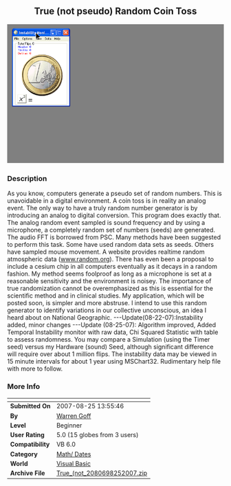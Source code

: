 ﻿<div align="center">

## True \(not pseudo\) Random Coin Toss

<img src="PIC2007825148112899.gif">
</div>

### Description

As you know, computers generate a pseudo set of random numbers. This is unavoidable in a digital environment. A coin toss is in reality an analog event. The only way to have a truly random number generator is by introducing an analog to digital conversion. This program does exactly that. The analog random event sampled is sound frequency and by using a microphone, a completely random set of numbers (seeds) are generated. The audio FFT is borrowed from PSC. Many methods have been suggested to perform this task. Some have used random data sets as seeds. Others have sampled mouse movement. A website provides realtime random atmospheric data (www.random.org). There has even been a proposal to include a cesium chip in all computers eventually as it decays in a random fashion. My method seems foolproof as long as a microphone is set at a reasonable sensitivity and the environment is noisey. The importance of true randomization cannot be overemphasized as this is essential for the scientific method and in clinical studies. My application, which will be posted soon, is simpler and more abstruse. I intend to use this random generator to identify variations in our collective unconscious, an idea I heard about on National Geographic. ---Update(08-22-07):Instability added, minor changes ---Update (08-25-07): Algorithm improved, Added Temporal Instability monitor with raw data, Chi Squared Statistic with table to assess randomness. You may compare a Simulation (using the Timer seed) versus my Hardware (sound) Seed, although significant difference will require over about 1 million flips. The instability data may be viewed in 15 minute intervals for about 1 year using MSChart32. Rudimentary help file with more to follow.
 
### More Info
 


<span>             |<span>
---                |---
**Submitted On**   |2007-08-25 13:55:46
**By**             |[Warren Goff](https://github.com/Planet-Source-Code/PSCIndex/blob/master/ByAuthor/warren-goff.md)
**Level**          |Beginner
**User Rating**    |5.0 (15 globes from 3 users)
**Compatibility**  |VB 6\.0
**Category**       |[Math/ Dates](https://github.com/Planet-Source-Code/PSCIndex/blob/master/ByCategory/math-dates__1-37.md)
**World**          |[Visual Basic](https://github.com/Planet-Source-Code/PSCIndex/blob/master/ByWorld/visual-basic.md)
**Archive File**   |[True\_\(not\_2080698252007\.zip](https://github.com/Planet-Source-Code/warren-goff-true-not-pseudo-random-coin-toss__1-69188/archive/master.zip)








